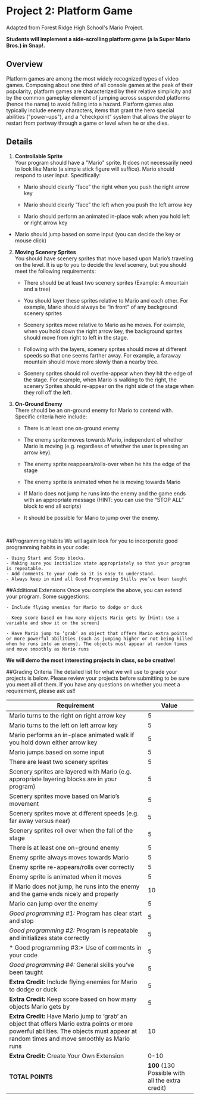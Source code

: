 # Project 2: Platform Game

Adapted from Forest Ridge High School's Mario Project.

**Students will implement a side-scrolling platform game (a la Super Mario Bros.) in Snap!.**

## Overview

Platform games are among the most widely recognized types of video games.  Composing about one third of all console games at the peak of their popularity, platform games are characterized by their relative simplicity and by the common gameplay element of jumping across suspended platforms (hence the name) to avoid falling into a hazard.  Platform games also typically include enemy characters, items that grant the hero special abilities ("power-ups"), and a "checkpoint" system that allows the player to restart from partway through a game or level when he or she dies.

## Details

1.  **Controllable Sprite**
    <br/>
   Your program should have a "Mario" sprite. It does not necessarily need to look like Mario (a simple stick figure will suffice). Mario should respond to user input. Specifically:

    - Mario should clearly “face” the right when you push the right arrow key

    - Mario should clearly “face” the left when you push the left arrow key
    - Mario should perform an animated in-place walk when you hold left or right arrow key

   - Mario should jump based on some input (you can decide the key or mouse click)

2.  **Moving Scenery Sprites**
    <br/>
    You should have scenery sprites that move based upon Mario’s traveling on the level. It is up to you to decide the level scenery, but you should meet the following requirements:

    - There should be at least two scenery sprites (Example: A mountain and a tree)

    - You should layer these sprites relative to Mario and each other. For example, Mario should always be “in front” of any background scenery sprites

    - Scenery sprites move relative to Mario as he moves. For example, when you hold down the right arrow key, the background sprites should move from right to left in the stage.

    - Following with the layers, scenery sprites should move at different speeds so that one seems farther away. For example, a faraway mountain should move more slowly than a nearby tree.

    - Scenery sprites should roll over/re-appear when they hit the edge of the stage. For example, when Mario is walking to the right, the scenery Sprites should re-appear on the right side of the stage when they roll off the left.
    
3.  **On-Ground Enemy**
    <br/>
There should be an on-ground enemy for Mario to contend with. Specific criteria here include:

    - There is at least one on-ground enemy

    - The enemy sprite moves towards Mario, independent of whether Mario is moving (e.g. regardless of whether the user is pressing an arrow key).

    - The enemy sprite reappears/rolls-over when he hits the edge of the stage

    - The enemy sprite is animated when he is moving towards Mario

    - If Mario does not jump he runs into the enemy and the game ends with an appropriate message (HINT: you can use the “STOP ALL” block to end all scripts)

    - It should be possible for Mario to jump over the enemy.
    
    <br/>
 ##Programming Habits
    We will again look for you to incorporate good programming habits in your code:

    - Using Start and Stop blocks.
    - Making sure you initialize state appropriately so that your program is repeatable.
    - Add comments to your code so it is easy to understand.
    - Always keep in mind all Good Programming Skills you’ve been taught
    
 ##Additional Extensions
Once you complete the above, you can extend your program. Some suggestions:

    - Include flying enemies for Mario to dodge or duck

    - Keep score based on how many objects Mario gets by [Hint: Use a variable and show it on the screen]

    - Have Mario jump to ‘grab’ an object that offers Mario extra points or more powerful abilities (such as jumping higher or not being killed when he runs into an enemy). The objects must appear at random times and move smoothly as Mario runs

**We will demo the most interesting projects in class, so be creative!**

##Grading Criteria
The detailed list for what we will use to grade your projects is below. Please review your projects before submitting to be sure you meet all of them. If you have any questions on whether you meet a requirement, please ask us!!

|Requirement | Value |
|------------|-------|
| Mario turns to the right on right arrow key | 5 |
| Mario turns to the left on left arrow key | 5 |
| Mario performs an in-place animated walk if you hold down either arrow key | 5
| Mario jumps based on some input | 5 |
| There are least two scenery sprites | 5 |
| Scenery sprites are layered with Mario (e.g. appropriate layering blocks are in your program) | 5 |
| Scenery sprites move based on Mario’s movement | 5 |
| Scenery sprites move at different speeds (e.g. far away versus near) | 5 |
| Scenery sprites roll over when the fall of the stage | 5 |
| There is at least one on-ground enemy | 5 |
| Enemy sprite always moves towards Mario | 5 |
| Enemy sprite re-appears/rolls over correctly | 5 |
| Enemy sprite is animated when it moves | 5 |
| If Mario does not jump, he runs into the enemy and the game ends nicely and properly | 10 |
| Mario can jump over the enemy | 5 |
| *Good programming #1:* Program has clear start and stop | 5 |
| *Good programming #2:* Program is repeatable and initializes state correctly | 5 |
| * Good programming #3:* Use of comments in your code | 5 |
| *Good programming #4:* General skills you’ve been taught | 5 |
| **Extra Credit:** Include flying enemies for Mario to dodge or duck | 5 |
| **Extra Credit:** Keep score based on how many objects Mario gets by | 5 |
| **Extra Credit:** Have Mario jump to ‘grab’ an object that offers Mario extra points or more powerful abilities. The objects must appear at random times and move smoothly as Mario runs | 10 |
| **Extra Credit:** Create Your Own Extension | 0-10 |
| **TOTAL POINTS** | **100** (130 Possible with all the extra credit) |

